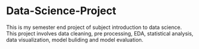 # Data-Science-Project
This is my semester end project of subject introduction to data science. This project involves data cleaning, pre processing, EDA, statistical analysis, data visualization, model buliding and model evaluation.
